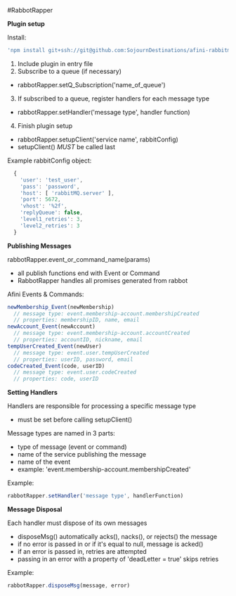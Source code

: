 #RabbotRapper

**Plugin setup**

Install:
```javascript
'npm install git+ssh://git@github.com:SojournDestinations/afini-rabbitmq-plugin.git'
```

1.  Include plugin in entry file
2.  Subscribe to a queue (if necessary)
  * rabbotRapper.setQ_Subscription('name_of_queue')
3.  If subscribed to a queue, register handlers for each message type
  * rabbotRapper.setHandler('message type', handler function)
4.  Finish plugin setup
  * rabbotRapper.setupClient('service name', rabbitConfig)
  * setupClient() *MUST* be called last

Example rabbitConfig object:
```javascript
  {
    'user': 'test_user',
    'pass': 'password',
    'host': [ 'rabbitMQ.server' ],
    'port': 5672,
    'vhost': '%2f',
    'replyQueue': false,
    'level1_retries': 3,
    'level2_retries': 3
  }
```

**Publishing Messages**

rabbotRapper.event_or_command_name(params)
  * all publish functions end with Event or Command
  * RabbotRapper handles all promises generated from rabbot

Afini Events & Commands:
```javascript
newMembership_Event(newMembership)
  // message type: event.membership-account.membershipCreated
  // properties: membershipID, name, email
newAccount_Event(newAccount)
  // message type: event.membership-account.accountCreated
  // properties: accountID, nickname, email
tempUserCreated_Event(newUser)
  // message type: event.user.tempUserCreated
  // properties: userID, password, email
codeCreated_Event(code, userID)
  // message type: event.user.codeCreated
  // properties: code, userID
```

**Setting Handlers**

Handlers are responsible for processing a specific message type
  * must be set before calling setupClient()

Message types are named in 3 parts:
  * type of message (event or command)
  * name of the service publishing the message
  * name of the event
  * example: 'event.membership-account.membershipCreated'

Example:
```javascript
rabbotRapper.setHandler('message type', handlerFunction)
```

**Message Disposal**

Each handler must dispose of its own messages
  * disposeMsg() automatically acks(), nacks(), or rejects() the message
  * if no error is passed in or if it's equal to null, message is acked()
  * if an error is passed in, retries are attempted
  * passing in an error with a property of 'deadLetter = true' skips retries

Example:
```javascript
rabbotRapper.disposeMsg(message, error)
```
